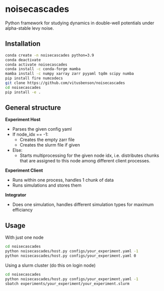 # noisecascades

Python framework for studying dynamics in double-well potentials under alpha-stable levy noise.

## Installation

```bash
conda create -n noisecascades python=3.9
conda deactivate
conda activate noisecascades
conda install -c conda-forge mamba
mamba install -c numpy xarray zarr pyyaml tqdm scipy numba
pip install fire numcodecs
git clone https://github.com/vitusbenson/noisecascades
cd noisecascades
pip install -e .
```

## General structure

**Experiment Host**
- Parses the given config yaml
- If node_idx == -1:
    - Creates the empty zarr file
    - Creates the slurm file if given
- Else:
    - Starts multiprocessing for the given node idx, i.e. distributes chunks that are assigned to this node among different client processes.

**Experiment Client**
- Runs within one process, handles 1 chunk of data
- Runs simulations and stores them

**Integrator**
- Does one simulation, handles different simulation types for maximum efficiancy

## Usage

With just one node
```bash
cd noisecascades
python noisecascades/host.py configs/your_experiment.yaml -1
python noisecascades/host.py configs/your_experiment.yaml 0
```

Using a slurm cluster (do this on login node)
```bash
cd noisecascades
python noisecascades/host.py configs/your_experiment.yaml -1
sbatch experiments/your_experiment/your_experiment.slurm
```


